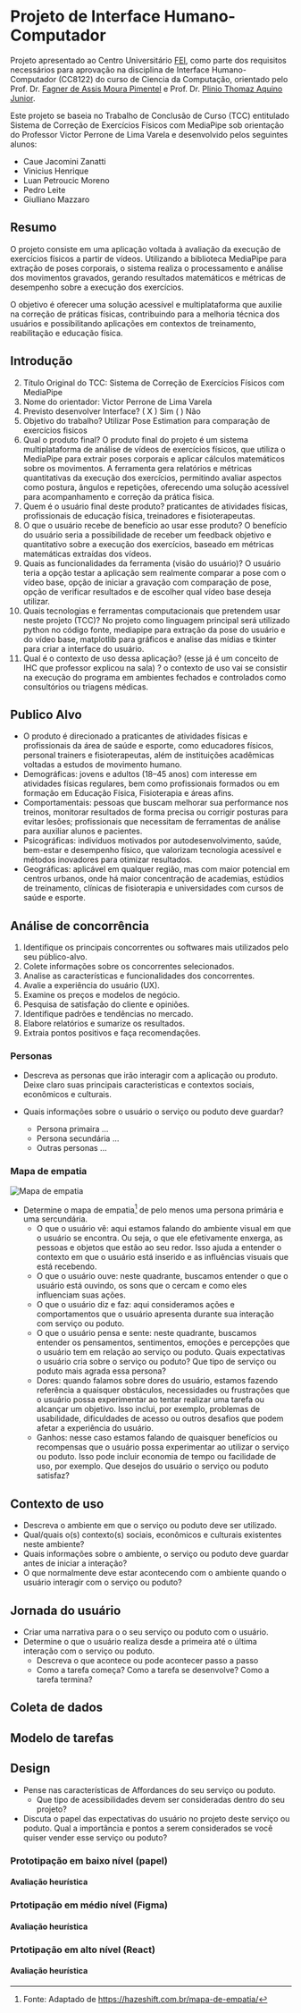 # Projeto de Interface Humano-Computador

Projeto apresentado ao Centro Universitário [FEI](https://portal.fei.edu.br/), como parte dos requisitos necessários para aprovação na disciplina de Interface Humano-Computador (CC8122) do curso de Ciencia da Computação, orientado pelo Prof. Dr. [Fagner de Assis Moura Pimentel](https://buscatextual.cnpq.br/buscatextual/visualizacv.do?metodo=apresentar&id=K4276893H6) e Prof. Dr. [Plinio Thomaz Aquino Junior](https://buscatextual.cnpq.br/buscatextual/visualizacv.do?metodo=apresentar&id=K4760819P7).

Este projeto se baseia no Trabalho de Conclusão de Curso (TCC) entitulado Sistema de Correção de Exercícios Físicos com MediaPipe sob orientação do Professor Victor Perrone de Lima Varela e desenvolvido pelos seguintes alunos:

- Caue Jacomini Zanatti
- Vinicius Henrique
- Luan Petroucic Moreno 
- Pedro Leite
- Giulliano Mazzaro

## Resumo

O projeto consiste em uma aplicação voltada à avaliação da execução de exercícios físicos a partir de vídeos. Utilizando a biblioteca MediaPipe para extração de poses corporais, o sistema realiza o processamento e análise dos movimentos gravados, gerando resultados matemáticos e métricas de desempenho sobre a execução dos exercícios.

O objetivo é oferecer uma solução acessível e multiplataforma que auxilie na correção de práticas físicas, contribuindo para a melhoria técnica dos usuários e possibilitando aplicações em contextos de treinamento, reabilitação e educação física.

## Introdução

2) Título Original do TCC: Sistema de Correção de Exercícios Físicos com MediaPipe
3) Nome do orientador: Victor Perrone de Lima Varela
4) Previsto desenvolver Interface? (  X ) Sim     (   ) Não
5) Objetivo do trabalho? Utilizar Pose Estimation para comparação de exercícios fisicos 
6) Qual o produto final?  O produto final do projeto é um sistema multiplataforma de análise de vídeos de exercícios físicos, que utiliza o MediaPipe para extrair poses corporais e aplicar cálculos matemáticos sobre os movimentos. A ferramenta gera relatórios e métricas quantitativas da execução dos exercícios, permitindo avaliar aspectos como postura, ângulos e repetições, oferecendo uma solução acessível para acompanhamento e correção da prática física. 
7) Quem é o usuário final deste produto? praticantes de atividades físicas, profissionais de educação física, treinadores e fisioterapeutas.
8) O que o usuário recebe de benefício ao usar esse produto? O benefício do usuário seria a possibilidade de receber um feedback objetivo e quantitativo sobre a execução dos exercícios, baseado em métricas matemáticas extraídas dos vídeos.
9) Quais as funcionalidades da ferramenta (visão do usuário)?  O usuário teria a opção testar a aplicação sem realmente comparar a pose com o vídeo base, opção de iniciar a gravação com comparação de pose, opção de verificar resultados e de escolher qual vídeo base deseja utilizar.
10) Quais tecnologias e ferramentas computacionais que pretendem usar neste projeto (TCC)? No projeto como linguagem principal será utilizado python no código fonte, mediapipe para extração da pose do usuário e do vídeo base, matplotlib para gráficos e analise das mídias e tkinter para criar a interface do usuário. 
11) Qual é o contexto de uso dessa aplicação? (esse já é um conceito de IHC que professor explicou na sala) ? o contexto de uso vai se consistir na execução do programa em ambientes fechados e controlados como consultórios ou triagens médicas. 

## Publico Alvo

- O produto é direcionado a praticantes de atividades físicas e profissionais da área de saúde e esporte, como educadores físicos, personal trainers e fisioterapeutas, além de instituições acadêmicas voltadas a estudos de movimento humano.
- Demográficas: jovens e adultos (18–45 anos) com interesse em atividades físicas regulares, bem como profissionais formados ou em formação em Educação Física, Fisioterapia e áreas afins.
- Comportamentais: pessoas que buscam melhorar sua performance nos treinos, monitorar resultados de forma precisa ou corrigir posturas para evitar lesões; profissionais que necessitam de ferramentas de análise para auxiliar alunos e pacientes.
- Psicográficas: indivíduos motivados por autodesenvolvimento, saúde, bem-estar e desempenho físico, que valorizam tecnologia acessível e métodos inovadores para otimizar resultados.
- Geográficas: aplicável em qualquer região, mas com maior potencial em centros urbanos, onde há maior concentração de academias, estúdios de treinamento, clínicas de fisioterapia e universidades com cursos de saúde e esporte.

## Análise de concorrência

1. Identifique os principais concorrentes ou softwares mais utilizados pelo seu público-alvo.
2. Colete informações sobre os concorrentes selecionados.
3. Analise as características e funcionalidades dos concorrentes.
4. Avalie a experiência do usuário (UX).
5. Examine os preços e modelos de negócio.
6. Pesquisa de satisfação do cliente e opiniões.
7. Identifique padrões e tendências no mercado.
8. Elabore relatórios e sumarize os resultados.
9. Extraia pontos positivos e faça recomendações.

### Personas

- Descreva as personas que irão interagir com a aplicação ou produto. Deixe claro suas principais caracteristicas e contextos sociais, econômicos e culturais.
- Quais informações sobre o usuário o serviço ou poduto deve guardar?

  - Persona primaira ...
  - Persona secundária ...
  - Outras personas ...

### Mapa de empatia

![Mapa de empatia](empatia.png)

- Determine o mapa de empatia[^1] de pelo menos uma persona primária e uma sercundária.
  - O que o usuário vê: aqui estamos falando do ambiente visual em que o usuário se encontra. Ou seja, o que ele efetivamente enxerga, as pessoas e objetos que estão ao seu redor. Isso ajuda a entender o contexto em que o usuário está inserido e as influências visuais que está recebendo.
  - O que o usuário ouve: neste quadrante, buscamos entender o que o usuário está ouvindo, os sons que o cercam e como eles influenciam suas ações.
  - O que o usuário diz e faz: aqui consideramos ações e comportamentos que o usuário apresenta durante sua interação com serviço ou poduto.
  - O que o usuário pensa e sente: neste quadrante, buscamos entender os pensamentos, sentimentos, emoções e percepções que o usuário tem em relação ao serviço ou poduto. Quais expectativas o usuário cria sobre o serviço ou poduto?
  Que tipo de serviço ou poduto mais agrada essa persona?
  - Dores: quando falamos sobre dores do usuário, estamos fazendo referência a quaisquer obstáculos, necessidades ou frustrações que o usuário possa experimentar ao tentar realizar uma tarefa ou alcançar um objetivo. Isso inclui, por exemplo, problemas de usabilidade, dificuldades de acesso ou outros desafios que podem afetar a experiência do usuário.
  - Ganhos: nesse caso estamos falando de quaisquer benefícios ou recompensas que o usuário possa experimentar ao utilizar o serviço ou poduto. Isso pode incluir economia de tempo ou facilidade de uso, por exemplo. Que desejos do usuário o serviço ou poduto satisfaz?

## Contexto de uso

- Descreva o ambiente em que o serviço ou poduto deve ser utilizado.
- Qual/quais o(s) contexto(s) sociais, econômicos e culturais existentes neste ambiente?
- Quais informações sobre o ambiente, o serviço ou poduto deve guardar antes de iniciar a interação?
- O que normalmente deve estar acontecendo com o ambiente quando o usuário interagir com o serviço ou poduto?

## Jornada do usuário

- Criar uma narrativa para o o seu serviço ou poduto com o usuário.
- Determine o que o usuário realiza desde a primeira até o última interação com o serviço ou poduto.
  - Descreva o que acontece ou pode acontecer passo a passo
  - Como a tarefa começa? Como a tarefa se desenvolve? Como a tarefa termina?


<!--
## Análise de concorrência

- Pesquise serviços ou podutos existentes atualmente que possam realizar o objetivo deste projeto.
- Selecione pelo menos 3 serviços ou podutos diferentes.
- Em relação aos concorrentes, respondam as seguintes perguntas?
  - Existe plataforma similar que atende o mesmo mercado e funcionalidades? Se sim: Quais os pontos positivos? Quais os pontos negativos?
  - Existe plataforma diferente quanto ao serviço, mas que atenda esse mercado? Se sim: Quais os pontos positivos? Quais os pontos negativos?
 -->
 
## Coleta de dados

## Modelo de tarefas

## Design

- Pense nas características de Affordances do seu serviço ou poduto. 
    - Que tipo de acessibilidades devem ser consideradas dentro do seu projeto?
- Discuta o papel das expectativas do usuário no projeto deste serviço ou poduto. Qual a importância e pontos a serem considerados se você quiser vender esse serviço ou poduto?

### Prototipação em baixo nível (papel)
#### Avaliação heurística

### Prtotipação em médio nível (Figma)
#### Avaliação heurística

### Prtotipação em alto nível (React)
#### Avaliação heurística

[^1]: Fonte: Adaptado de <https://hazeshift.com.br/mapa-de-empatia/>

<!-- TODOs:
- Add exemplos
 -->
